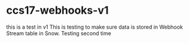 # ccs17-webhooks-v1
this is a test in v1
This is testing to make sure data is stored in Webhook Stream table in Snow.
Testing second time

